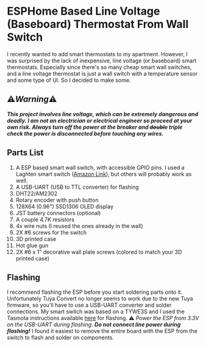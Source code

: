 

# ESPHome Based Line Voltage (Baseboard) Thermostat From Wall Switch
I recently wanted to add smart thermostats to my apartment.  However, I was surprised by the lack of inexpensive, line voltage (or baseboard) smart thermostats.  Especially since there's so many cheap smart wall switches, and a line voltage thermostat is just a wall switch with a temperature sensor and some type of UI.  So I decided to make some.

## :warning:***Warning***:warning: 
***This project involves line voltage, which can be extremely dangerous and deadly.  I am not an electrician or electrical engineer so proceed at your own risk.  Always turn off the power at the breaker and ~~double~~ triple check the power is disconnected before touching any wires.***

## Parts List ##
1. A ESP based smart wall switch, with accessible GPIO pins.  I used a Laghten smart switch ([Amazon Link](https://www.amazon.com/gp/product/B07VMDS9RJ)), but others will probably work as well.
1. A USB-UART (USB to TTL converter) for flashing 
1. DHT22/AM2302
1. Rotary encoder with push button
1. 128X64 (0.96") SSD1306 OLED display
1. JST battery connectors (optional)
1. A couple 4.7K resistors
1. 4x wire nuts (I reused the ones already in the wall)
1. 2X #6 screws for the switch
1. 3D printed case
1. Hot glue gun
1. 2X #6 x 1" decorative wall plate screws (colored to match your 3D printed case)

## Flashing ##
I recommend flashing the ESP before you start soldering parts onto it.  Unfortunately Tuya Convert no longer seems to work due to the new Tuya firmware, so you'll have to use a USB-UART converter and solder connections.
My smart switch was based on a TYWE3S and I used the Tasmota instructions available [here](https://tasmota.github.io/docs/devices/TYWE3S/) for flashing.
:warning: *Power the ESP from 3.3V on the USB-UART during flashing.* ***Do not connect line power during flashing!***
I found it easiest to remove the entire board with the ESP from the switch to flash and solder on components.

